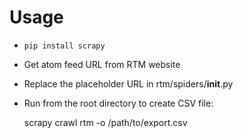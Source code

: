 Usage
=====

* ```pip install scrapy```
* Get atom feed URL from RTM website
* Replace the placeholder URL in rtm/spiders/__init__.py
* Run from the root directory to create CSV file:

     scrapy crawl rtm -o /path/to/export.csv

